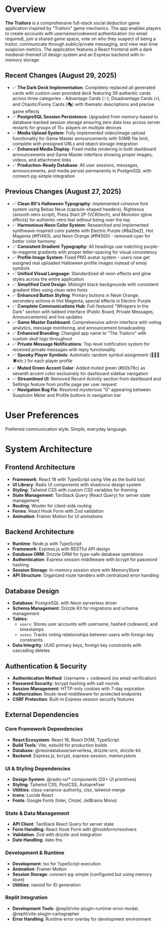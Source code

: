 # Overview

**The Traitors** is a comprehensive full-stack social deduction game application inspired by "Traitors" game mechanics. The app enables players to create accounts with username/codeword authentication (no email required), join a shared game space, vote on who they suspect of being a traitor, communicate through public/private messaging, and view real-time suspicion metrics. The application features a React frontend with a dark medieval-themed UI design system and an Express backend with in-memory storage.

## Recent Changes (August 29, 2025)
- ✅ **The Dark Deck Implementation**: Completely replaced all generated cards with custom user-provided deck featuring 39 authentic cards across three categories - Advantage Cards (✨), Disadvantage Cards (💀), and Chaotic/Funny Cards (🎭) with thematic descriptions and precise game effects
- ✅ **PostgreSQL Session Persistence**: Upgraded from memory-based to database-backed session storage ensuring zero data loss across server restarts for groups of 15+ players on multiple devices
- ✅ **Media Upload System**: Fully implemented video/image upload functionality for Game Master announcements with 50MB file limit, complete with presigned URLs and object storage integration
- ✅ **Enhanced Media Display**: Fixed media rendering in both dashboard announcements and Game Master interface showing proper images, videos, and attachment links
- ✅ **Production-Ready Database**: All user sessions, messages, announcements, and media persist permanently in PostgreSQL with connect-pg-simple integration

## Previous Changes (August 27, 2025)
- ✅ **Clean 80's Halloween Typography**: Implemented cohesive font system using Bebas Neue (capsule-shaped headers), Righteous (smooth retro script), Press Start 2P (VCR/tech), and Monoton (glow effects) for authentic retro feel without being over the top
- ✅ **Harmonious Neon Color System**: Researched and implemented synthwave-inspired color palette with Electric Purple (#8a2be2), Hot Magenta (#ff1493), and Neon Orange (#ff4500) - removed cyan for better color harmony
- ✅ **Consistent Gradient Typography**: All headings use matching purple-to-magenta gradients with proper letter-spacing for visual consistency
- ✅ **Profile Image System**: Fixed PNG avatar system - users now get assigned real uploaded Halloween profile images instead of emoji symbols
- ✅ **Unified Visual Language**: Standardized all neon effects and glow styles across the entire application
- ✅ **Simplified Card Design**: Midnight black backgrounds with consistent gradient titles using clean retro fonts
- ✅ **Enhanced Button Styling**: Primary buttons in Neon Orange, secondary actions in Hot Magenta, special effects in Electric Purple
- ✅ **Complete Communications Hub**: Full-featured "Whispers in the Dark" section with tabbed interface (Public Board, Private Messages, Announcements) and live updates
- ✅ **Game Master Dashboard**: Comprehensive admin interface with voting analytics, message monitoring, and announcement broadcasting  
- ✅ **Enhanced Branding**: Changed app name to "The Traitors" with custom skull logo throughout
- ✅ **Private Message Notifications**: Top-level notification system for received private messages with reply functionality
- ✅ **Spooky Player Symbols**: Automatic random symbol assignment (👻💀🦇🕷️etc.) for each player profile
- ✅ **Muted Green Accent Color**: Added muted green (#92b78c) as seventh accent color exclusively for dashboard sidebar navigation
- ✅ **Streamlined UI**: Removed Recent Activity section from dashboard and Settings feature from profile page per user request
- ✅ **Navigation Bug Fix**: Resolved mysterious "0" appearing between Suspicion Meter and Profile buttons in navigation bar

# User Preferences

Preferred communication style: Simple, everyday language.

# System Architecture

## Frontend Architecture
- **Framework**: React 18 with TypeScript using Vite as the build tool
- **UI Library**: Radix UI components with shadcn/ui design system
- **Styling**: Tailwind CSS with custom CSS variables for theming
- **State Management**: TanStack Query (React Query) for server state management
- **Routing**: Wouter for client-side routing
- **Forms**: React Hook Form with Zod validation
- **Animation**: Framer Motion for UI animations

## Backend Architecture
- **Runtime**: Node.js with TypeScript
- **Framework**: Express.js with RESTful API design
- **Database ORM**: Drizzle ORM for type-safe database operations
- **Authentication**: Express session middleware with bcrypt for password hashing
- **Session Storage**: In-memory session store with MemoryStore
- **API Structure**: Organized route handlers with centralized error handling

## Database Design
- **Database**: PostgreSQL with Neon serverless driver
- **Schema Management**: Drizzle Kit for migrations and schema management
- **Tables**:
  - `users`: Stores user accounts with username, hashed codeword, and timestamps
  - `votes`: Tracks voting relationships between users with foreign key constraints
- **Data Integrity**: UUID primary keys, foreign key constraints with cascading deletes

## Authentication & Security
- **Authentication Method**: Username + codeword (no email verification)
- **Password Security**: bcrypt hashing with salt rounds
- **Session Management**: HTTP-only cookies with 7-day expiration
- **Authorization**: Route-level middleware for protected endpoints
- **CSRF Protection**: Built-in Express session security features

## External Dependencies

### Core Framework Dependencies
- **React Ecosystem**: React 18, React DOM, TypeScript
- **Build Tools**: Vite, esbuild for production builds
- **Database**: @neondatabase/serverless, drizzle-orm, drizzle-kit
- **Backend**: Express.js, bcrypt, express-session, memorystore

### UI & Styling Dependencies
- **Design System**: @radix-ui/* components (20+ UI primitives)
- **Styling**: Tailwind CSS, PostCSS, Autoprefixer
- **Utilities**: class-variance-authority, clsx, tailwind-merge
- **Icons**: Lucide React
- **Fonts**: Google Fonts (Inter, Cinzel, JetBrains Mono)

### State & Data Management
- **API Client**: TanStack React Query for server state
- **Form Handling**: React Hook Form with @hookform/resolvers
- **Validation**: Zod with drizzle-zod integration
- **Date Handling**: date-fns

### Development & Runtime
- **Development**: tsx for TypeScript execution
- **Animation**: Framer Motion
- **Session Storage**: connect-pg-simple (configured but using memory store)
- **Utilities**: nanoid for ID generation

### Replit Integration
- **Development Tools**: @replit/vite-plugin-runtime-error-modal, @replit/vite-plugin-cartographer
- **Error Handling**: Runtime error overlay for development environment